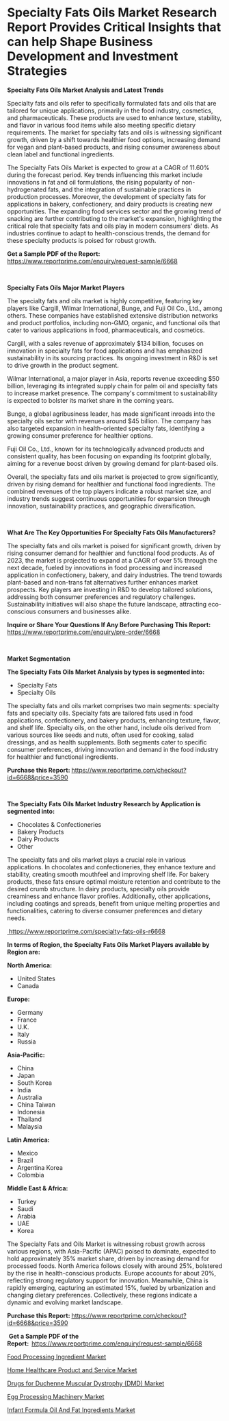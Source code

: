 <p><h1>Specialty Fats Oils Market Research Report Provides Critical Insights that can help Shape Business Development and Investment Strategies</h1></p><p><strong>Specialty Fats Oils Market Analysis and Latest Trends</strong></p>
<p><p>Specialty fats and oils refer to specifically formulated fats and oils that are tailored for unique applications, primarily in the food industry, cosmetics, and pharmaceuticals. These products are used to enhance texture, stability, and flavor in various food items while also meeting specific dietary requirements. The market for specialty fats and oils is witnessing significant growth, driven by a shift towards healthier food options, increasing demand for vegan and plant-based products, and rising consumer awareness about clean label and functional ingredients.</p><p>The Specialty Fats Oils Market is expected to grow at a CAGR of 11.60% during the forecast period. Key trends influencing this market include innovations in fat and oil formulations, the rising popularity of non-hydrogenated fats, and the integration of sustainable practices in production processes. Moreover, the development of specialty fats for applications in bakery, confectionery, and dairy products is creating new opportunities. The expanding food services sector and the growing trend of snacking are further contributing to the market's expansion, highlighting the critical role that specialty fats and oils play in modern consumers' diets. As industries continue to adapt to health-conscious trends, the demand for these specialty products is poised for robust growth.</p></p>
<p><strong>Get a Sample PDF of the Report:&nbsp;</strong> <a href="https://www.reportprime.com/enquiry/request-sample/6668?utm_campaign=8&utm_medium=2&utm_source=Github&utm_content=ia&utm_term=25112024&utm_id=specialty-fats-oils">https://www.reportprime.com/enquiry/request-sample/6668</a></p>
<p>&nbsp;</p>
<p><strong>Specialty Fats Oils Major Market Players</strong></p>
<p><p>The specialty fats and oils market is highly competitive, featuring key players like Cargill, Wilmar International, Bunge, and Fuji Oil Co., Ltd., among others. These companies have established extensive distribution networks and product portfolios, including non-GMO, organic, and functional oils that cater to various applications in food, pharmaceuticals, and cosmetics.</p><p>Cargill, with a sales revenue of approximately $134 billion, focuses on innovation in specialty fats for food applications and has emphasized sustainability in its sourcing practices. Its ongoing investment in R&D is set to drive growth in the product segment.</p><p>Wilmar International, a major player in Asia, reports revenue exceeding $50 billion, leveraging its integrated supply chain for palm oil and specialty fats to increase market presence. The company's commitment to sustainability is expected to bolster its market share in the coming years.</p><p>Bunge, a global agribusiness leader, has made significant inroads into the specialty oils sector with revenues around $45 billion. The company has also targeted expansion in health-oriented specialty fats, identifying a growing consumer preference for healthier options.</p><p>Fuji Oil Co., Ltd., known for its technologically advanced products and consistent quality, has been focusing on expanding its footprint globally, aiming for a revenue boost driven by growing demand for plant-based oils.</p><p>Overall, the specialty fats and oils market is projected to grow significantly, driven by rising demand for healthier and functional food ingredients. The combined revenues of the top players indicate a robust market size, and industry trends suggest continuous opportunities for expansion through innovation, sustainability practices, and geographic diversification.</p></p>
<p>&nbsp;</p>
<p><strong>What Are The Key Opportunities For Specialty Fats Oils Manufacturers?</strong></p>
<p><p>The specialty fats and oils market is poised for significant growth, driven by rising consumer demand for healthier and functional food products. As of 2023, the market is projected to expand at a CAGR of over 5% through the next decade, fueled by innovations in food processing and increased application in confectionery, bakery, and dairy industries. The trend towards plant-based and non-trans fat alternatives further enhances market prospects. Key players are investing in R&D to develop tailored solutions, addressing both consumer preferences and regulatory challenges. Sustainability initiatives will also shape the future landscape, attracting eco-conscious consumers and businesses alike.</p></p>
<p><strong>Inquire or Share Your Questions If Any Before Purchasing This Report:</strong> <a href="https://www.reportprime.com/enquiry/pre-order/6668?utm_campaign=8&utm_medium=2&utm_source=Github&utm_content=ia&utm_term=25112024&utm_id=specialty-fats-oils">https://www.reportprime.com/enquiry/pre-order/6668</a></p>
<p>&nbsp;</p>
<p><strong>Market Segmentation</strong></p>
<p><strong>The Specialty Fats Oils Market Analysis by types is segmented into:</strong></p>
<p><ul><li>Specialty Fats</li><li>Specialty Oils</li></ul></p>
<p><p>The specialty fats and oils market comprises two main segments: specialty fats and specialty oils. Specialty fats are tailored fats used in food applications, confectionery, and bakery products, enhancing texture, flavor, and shelf life. Specialty oils, on the other hand, include oils derived from various sources like seeds and nuts, often used for cooking, salad dressings, and as health supplements. Both segments cater to specific consumer preferences, driving innovation and demand in the food industry for healthier and functional ingredients.</p></p>
<p><strong>Purchase this Report:&nbsp;</strong><a href="https://www.reportprime.com/checkout?id=6668&price=3590&utm_campaign=8&utm_medium=2&utm_source=Github&utm_content=ia&utm_term=25112024&utm_id=specialty-fats-oils">https://www.reportprime.com/checkout?id=6668&price=3590</a></p>
<p>&nbsp;</p>
<p><strong>The Specialty Fats Oils Market Industry Research by Application is segmented into:</strong></p>
<p><ul><li>Chocolates & Confectioneries</li><li>Bakery Products</li><li>Dairy Products</li><li>Other</li></ul></p>
<p><p>The specialty fats and oils market plays a crucial role in various applications. In chocolates and confectioneries, they enhance texture and stability, creating smooth mouthfeel and improving shelf life. For bakery products, these fats ensure optimal moisture retention and contribute to the desired crumb structure. In dairy products, specialty oils provide creaminess and enhance flavor profiles. Additionally, other applications, including coatings and spreads, benefit from unique melting properties and functionalities, catering to diverse consumer preferences and dietary needs.</p></p>
<p><a href="https://www.reportprime.com/specialty-fats-oils-r6668?utm_campaign=8&utm_medium=2&utm_source=Github&utm_content=ia&utm_term=25112024&utm_id=specialty-fats-oils">&nbsp;https://www.reportprime.com/specialty-fats-oils-r6668</a></p>
<p><strong>In terms of Region, the Specialty Fats Oils Market Players available by Region are:</strong></p>
<p>
    <p> <strong> North America: </strong>
        <ul>
            <li>United States</li>
            <li>Canada</li>
        </ul>
        </p> 
    <p> <strong> Europe: </strong>
        <ul>
            <li>Germany</li>
            <li>France</li>
            <li>U.K.</li>
            <li>Italy</li>
            <li>Russia</li>
        </ul>
        </p> 
    <p> <strong> Asia-Pacific: </strong>
        <ul>
            <li>China</li>
            <li>Japan</li>
            <li>South Korea</li>
            <li>India</li>
            <li>Australia</li>
            <li>China Taiwan</li>
            <li>Indonesia</li>
            <li>Thailand</li>
            <li>Malaysia</li>
        </ul>
        </p> 
    <p> <strong> Latin America: </strong>
        <ul>
            <li>Mexico</li>
            <li>Brazil</li>
            <li>Argentina Korea</li>
            <li>Colombia</li>
        </ul>
        </p> 
    <p> <strong> Middle East & Africa: </strong>
        <ul>
            <li>Turkey</li>
            <li>Saudi</li>
            <li>Arabia</li>
            <li>UAE</li>
            <li>Korea</li>
        </ul>
    </p>
    </p>
<p><p>The Specialty Fats and Oils Market is witnessing robust growth across various regions, with Asia-Pacific (APAC) poised to dominate, expected to hold approximately 35% market share, driven by increasing demand for processed foods. North America follows closely with around 25%, bolstered by the rise in health-conscious products. Europe accounts for about 20%, reflecting strong regulatory support for innovation. Meanwhile, China is rapidly emerging, capturing an estimated 15%, fueled by urbanization and changing dietary preferences. Collectively, these regions indicate a dynamic and evolving market landscape.</p></p>
<p><strong>Purchase this Report: </strong><a href="https://www.reportprime.com/checkout?id=6668&price=3590&utm_campaign=8&utm_medium=2&utm_source=Github&utm_content=ia&utm_term=25112024&utm_id=specialty-fats-oils">https://www.reportprime.com/checkout?id=6668&price=3590</a></p>
<p>&nbsp;<strong>Get a Sample PDF of the Report:&nbsp;&nbsp;</strong><a href="https://www.reportprime.com/enquiry/request-sample/6668?utm_campaign=8&utm_medium=2&utm_source=Github&utm_content=ia&utm_term=25112024&utm_id=specialty-fats-oils">https://www.reportprime.com/enquiry/request-sample/6668</a></p>
<p><strong></strong></p>
<p><p><a href="https://github.com/PeterParrish5/Market-Research-Report-List-7/blob/main/food-processing-ingredient-market.md?utm_campaign=8&utm_medium=2&utm_source=Github&utm_content=ia&utm_term=25112024&utm_id=specialty-fats-oils">Food Processing Ingredient Market</a></p><p><a href="https://issuu.com/reportprime-2/docs/home-healthcare-product-and-service_3993a2313ae4ad?utm_campaign=8&utm_medium=2&utm_source=Github&utm_content=ia&utm_term=25112024&utm_id=specialty-fats-oils">Home Healthcare Product and Service Market</a></p><p><a href="https://issuu.com/reportprime-2/docs/drugs-for-duchenne-muscular-dystrop_92bf45806bb656?utm_campaign=8&utm_medium=2&utm_source=Github&utm_content=ia&utm_term=25112024&utm_id=specialty-fats-oils">Drugs for Duchenne Muscular Dystrophy (DMD) Market</a></p><p><a href="https://www.linkedin.com/pulse/strategic-roadmap-success-global-egg-processing-machinery-hc9ce?utm_campaign=8&utm_medium=2&utm_source=Github&utm_content=ia&utm_term=25112024&utm_id=specialty-fats-oils">Egg Processing Machinery Market</a></p><p><a href="https://github.com/AfsanaMia652/Market-Research-Report-List-1/blob/main/infant-formula-oil-and-fat-ingredients-market.md?utm_campaign=8&utm_medium=2&utm_source=Github&utm_content=ia&utm_term=25112024&utm_id=specialty-fats-oils">Infant Formula Oil And Fat Ingredients Market</a></p></p>